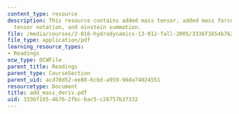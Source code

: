 ```yaml
---
content_type: resource
description: This resource contains added mass tensor, added mass forces and moments,
  tensor notation, and einstein summation.
file: /media/courses/2-016-hydrodynamics-13-012-fall-2005/3336f1654b762fbcbac5c26757b37332_add_mass_deriv.pdf
file_type: application/pdf
learning_resource_types:
- Readings
ocw_type: OCWFile
parent_title: Readings
parent_type: CourseSection
parent_uid: acd70d52-ee88-6cbd-a959-96da74024551
resourcetype: Document
title: add_mass_deriv.pdf
uid: 3336f165-4b76-2fbc-bac5-c26757b37332
---
```

